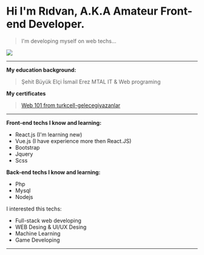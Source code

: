 # Hi I'm Rıdvan, A.K.A Amateur Front-end Developer.
> I'm developing myself on web techs...
 
<kbd>![](gif1.gif)</kbd>  


<hr>


**My education background:**     
> Şehit Büyük Elçi İsmail Erez MTAL IT & Web programing



**My certificates**  
> [Web 101 from turkcell-gelecegiyazanlar](https://gelecegiyazanlar.turkcell.com.tr/kisi/belge/ridvancalik/Web%20Programlama/101)

<hr>  

**Front-end techs I know and learning:**  
- React.js (I'm learning new)  
- Vue.js (I have experience more then React.JS)  
- Bootstrap  
- Jquery  
- Scss  


**Back-end techs I know and learning:**  
- Php  
- Mysql  
- Nodejs  




I interested this techs:  
- Full-stack web developing  
- WEB Desing & UI/UX Desing  
- Machine Learning  
- Game Developing  

<hr>  


